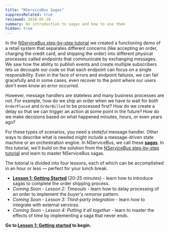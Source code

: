 ```yaml
---
title: "NServiceBus Sagas"
suppressRelated: true
reviewed: 2018-05-29
summary: An introduction to sagas and how to use them
hidden: true
---
```


In the [NServiceBus step-by-step tutorial](/tutorials/nservicebus-step-by-step/) we created a functioning demo of a retail system that separates different concerns (like accepting an order, charging the credit card, and shipping the order) into different physical processes called endpoints that communicate by exchanging messages. We saw how the ability to publish events and create multiple subscribers lets us decouple our code so that each endpoint can focus on a single responsibility. Even in the face of errors and endpoint failures, we can fail gracefully and in some cases, even recover to the point where our users don't even know an error occurred.

However, message handlers are stateless and many business processes are not. For example, how do we ship an order when we have to wait for *both* `OrderPlaced` and `OrderBilled` to be processed first? How do we create a delay so that we can trigger an action at some point in the future? How do we make decisions based on what happened minutes, hours, or even years ago?

For these types of scenarios, you need a *stateful* message handler. Other ways to describe what is needed might include a message-driven state machine or an orchestration engine. In NServiceBus, we call these [**sagas**](/nservicebus/sagas/). In this tutorial, we'll build on the solution from the [NServiceBus step-by-step tutorial](/tutorials/nservicebus-step-by-step/) and learn to master NServiceBus sagas.

The tutorial is divided into four lessons, each of which can be accomplished in an hour or less — perfect for your lunch break.

* [**Lesson 1: Getting Started**](1-getting-started/) (20-25 minutes) - learn how to introduce sagas to complete the order shipping process.
* _Coming Soon - Lesson 2: Timeouts_ - learn how to delay processing of an order to implement the *buyer's remorse* pattern.
* _Coming Soon - Lesson 3: Third-party integration_ - learn how to integrate with external services.
* _Coming Soon - Lesson 4: Putting it all together_ - learn to master the effects of time by implementing a saga that never ends.

**Go to [Lesson 1: Getting started](1-getting-started/) to begin.**
